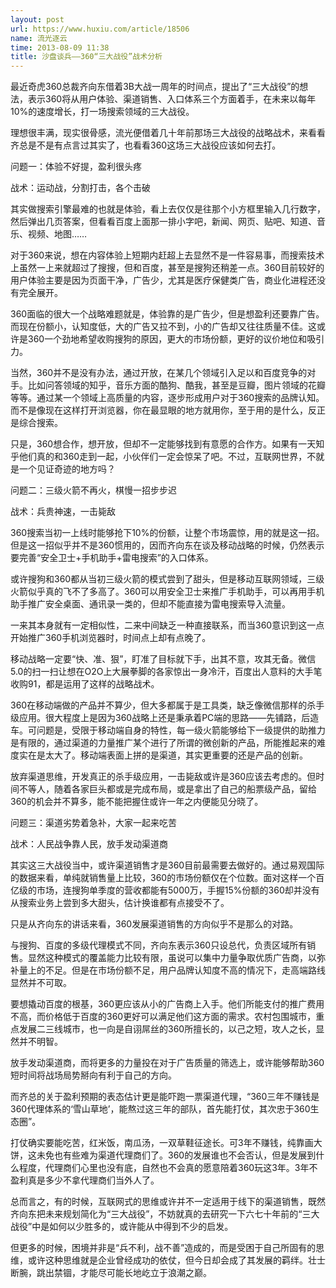 ```yaml
---
layout: post
url: https://www.huxiu.com/article/18506
name: 流光逐云
time: 2013-08-09 11:38
title: 沙盘谈兵——360“三大战役”战术分析
---
```

最近奇虎360总裁齐向东借着3B大战一周年的时间点，提出了“三大战役”的想法，表示360将从用户体验、渠道销售、入口体系三个方面着手，在未来以每年10%的速度增长，打一场搜索领域的三大战役。

理想很丰满，现实很骨感，流光便借着几十年前那场三大战役的战略战术，来看看齐总是不是有点言过其实了，也看看360这场三大战役应该如何去打。

问题一：体验不好提，盈利很头疼

战术：运动战，分割打击，各个击破

其实做搜索引擎最难的也就是体验，看上去仅仅是往那个小方框里输入几行数字，然后弹出几页答案，但看看百度上面那一排小字吧，新闻、网页、贴吧、知道、音乐、视频、地图……

对于360来说，想在内容体验上短期内赶超上去显然不是一件容易事，而搜索技术上虽然一上来就超过了搜搜，但和百度，甚至是搜狗还稍差一点。360目前较好的用户体验主要是因为页面干净，广告少，尤其是医疗保健类广告，商业化进程还没有完全展开。

360面临的很大一个战略难题就是，体验靠的是广告少，但是想盈利还要靠广告。而现在份额小，认知度低，大的广告又拉不到，小的广告却又往往质量不佳。这或许是360一个劲地希望收购搜狗的原因，更大的市场份额，更好的议价地位和吸引力。

当然，360并不是没有办法，通过开放，在某几个领域引入足以和百度竞争的对手。比如问答领域的知乎，音乐方面的酷狗、酷我，甚至是豆瓣，图片领域的花瓣等等。通过某一个领域上高质量的内容，逐步形成用户对于360搜索的品牌认知。而不是像现在这样打开浏览器，你在最显眼的地方就用你，至于用的是什么，反正是综合搜索。

只是，360想合作，想开放，但却不一定能够找到有意愿的合作方。如果有一天知乎他们真的和360走到一起，小伙伴们一定会惊呆了吧。不过，互联网世界，不就是一个见证奇迹的地方吗？

问题二：三级火箭不再火，棋慢一招步步迟

战术：兵贵神速，一击毙敌

360搜索当初一上线时能够抢下10%的份额，让整个市场震惊，用的就是这一招。但是这一招似乎并不是360惯用的，因而齐向东在谈及移动战略的时候，仍然表示要完善“安全卫士+手机助手+雷电搜索”的入口体系。

或许搜狗和360都从当初三级火箭的模式尝到了甜头，但是移动互联网领域，三级火箭似乎真的飞不了多高了。360可以用安全卫士来推广手机助手，可以再用手机助手推广安全桌面、通讯录一类的，但却不能直接为雷电搜索导入流量。

一来其本身就有一定相似性，二来中间缺乏一种直接联系，而当360意识到这一点开始推广360手机浏览器时，时间点上却有点晚了。

移动战略一定要“快、准、狠”，盯准了目标就下手，出其不意，攻其无备。微信5.0的扫一扫让想在O2O上大展拳脚的各家惊出一身冷汗，百度出人意料的大手笔收购91，都是运用了这样的战略战术。

360在移动端做的产品并不算少，但大多都属于是工具类，缺乏像微信那样的杀手级应用。很大程度上是因为360战略上还是秉承着PC端的思路——先铺路，后造车。可问题是，受限于移动端自身的特性，每一级火箭能够给下一级提供的助推力是有限的，通过渠道的力量推广某个进行了所谓的微创新的产品，所能推起来的难度实在是太大了。移动端表面上拼的是渠道，其实更重要的还是产品的创新。

放弃渠道思维，开发真正的杀手级应用，一击毙敌或许是360应该去考虑的。但时间不等人，随着各家巨头都或是完成布局，或是拿出了自己的船票级产品，留给360的机会并不算多，能不能把握住或许一年之内便能见分晓了。

问题三：渠道劣势着急补，大家一起来吃苦

战术：人民战争靠人民，放手发动渠道商

其实这三大战役当中，或许渠道销售才是360目前最需要去做好的。通过易观国际的数据来看，单纯就销售量上比较，360的市场份额仅在个位数。面对这样一个百亿级的市场，连搜狗单季度的营收都能有5000万，手握15%份额的360却并没有从搜索业务上尝到多大甜头，估计换谁都有点接受不了。

只是从齐向东的讲话来看，360发展渠道销售的方向似乎不是那么的对路。

与搜狗、百度的多级代理模式不同，齐向东表示360只设总代，负责区域所有销售。显然这种模式的覆盖能力比较有限，虽说可以集中力量争取优质广告商，以弥补量上的不足。但是在市场份额不足，用户品牌认知度不高的情况下，走高端路线显然并不可取。

要想撬动百度的根基，360更应该从小的广告商上入手。他们所能支付的推广费用不高，而价格低于百度的360更好可以满足他们这方面的需求。农村包围城市，重点发展二三线城市，也一向是自诩屌丝的360所擅长的，以己之短，攻人之长，显然并不明智。

放手发动渠道商，而将更多的力量投在对于广告质量的筛选上，或许能够帮助360短时间将战场局势掰向有利于自己的方向。

而齐总的关于盈利预期的表态估计更是能吓跑一票渠道代理，“360三年不赚钱是360代理体系的‘雪山草地’，能熬过这三年的部队，首先能打仗，其次忠于360生态圈”。

打仗确实要能吃苦，红米饭，南瓜汤，一双草鞋征途长。可3年不赚钱，纯靠画大饼，这未免也有些难为渠道代理商们了。360的发展谁也不会否认，但是发展到什么程度，代理商们心里也没有底，自然也不会真的愿意陪着360玩这3年。3年不盈利真是多少不拿代理商们当外人了。

总而言之，有的时候，互联网式的思维或许并不一定适用于线下的渠道销售，既然齐向东把未来规划简化为“三大战役”，不妨就真的去研究一下六七十年前的“三大战役”中是如何以少胜多的，或许能从中得到不少的启发。

但更多的时候，困境并非是“兵不利，战不善”造成的，而是受困于自己所固有的思维，或许这种思维就是企业曾经成功的依仗，但今日却会成了其发展的羁绊。壮士断腕，跳出禁锢，才能尽可能长地屹立于浪潮之巅。

